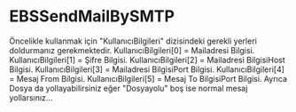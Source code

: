 # EBSSendMailBySMTP
Öncelikle kullanmak için "KullanıcıBilgileri" dizisindeki gerekli yerleri doldurmanız gerekmektedir.
KullanıcıBilgileri[0] = Mailadresi Bilgisi.
KullanıcıBilgileri[1] = Şifre Bilgisi.
KullanıcıBilgileri[2] = Mailadresi BilgisiHost Bilgisi.
KullanıcıBilgileri[3] = Mailadresi BilgisiPort Bilgisi.
KullanıcıBilgileri[4] = Mesaj From Bilgisi.
KullanıcıBilgileri[5] = Mesaj To BilgisiPort Bilgisi.
Ayrıca Dosya da yollayabilirsiniz eğer "Dosyayolu" boş ise normal mesaj yollarsınız...
